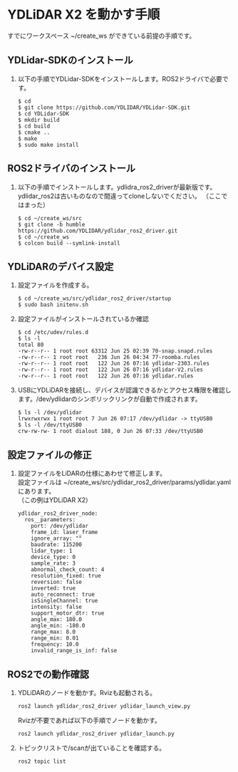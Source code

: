 # YDLiDAR X2 を動かす手順

すでにワークスペース ~/create_ws ができている前提の手順です。

## YDLidar-SDKのインストール

1. 以下の手順でYDLidar-SDKをインストールします。ROS2ドライバで必要です。
    ```
    $ cd
    $ git clone https://github.com/YDLIDAR/YDLidar-SDK.git
    $ cd YDLidar-SDK
    $ mkdir build 
    $ cd build 
    $ cmake ..
    $ make 
    $ sudo make install 
    ```
## ROS2ドライバのインストール

1. 以下の手順でインストールします。ydlidra_ros2_driverが最新版です。ydlidar_ros2は古いものなので間違ってcloneしないでください。 （ここではまった）
    ```
    $ cd ~/create_ws/src
    $ git clone -b humble https://github.com/YDLIDAR/ydlidar_ros2_driver.git
    $ cd ~/create_ws
    $ colcon build --symlink-install
    ```
## YDLiDARのデバイス設定

1. 設定ファイルを作成する。
    ```
    $ cd ~/create_ws/src/ydlidar_ros2_driver/startup
    $ sudo bash initenv.sh 
    ```
1. 設定ファイルがインストールされているか確認
    ```
    $ cd /etc/udev/rules.d
    $ ls -l 
    total 80
    -rw-r--r-- 1 root root 63312 Jun 25 02:39 70-snap.snapd.rules
    -rw-r--r-- 1 root root   236 Jun 26 04:34 77-roomba.rules
    -rw-r--r-- 1 root root   122 Jun 26 07:16 ydlidar-2303.rules
    -rw-r--r-- 1 root root   122 Jun 26 07:16 ydlidar-V2.rules
    -rw-r--r-- 1 root root   122 Jun 26 07:16 ydlidar.rules
    ```
1. USBにYDLiDARを接続し、デバイスが認識できるかとアクセス権限を確認します。/dev/ydlidarのシンボリックリンクが自動で作成されます。
    ```
    $ ls -l /dev/ydlidar
    lrwxrwxrwx 1 root root 7 Jun 26 07:17 /dev/ydlidar -> ttyUSB0
    $ ls -l /dev/ttyUSB0
    crw-rw-rw- 1 root dialout 188, 0 Jun 26 07:33 /dev/ttyUSB0
    ```
## 設定ファイルの修正
1. 設定ファイルをLiDARの仕様にあわせて修正します。  
設定ファイルは ~/create_ws/src/ydlidar_ros2_driver/params/ydlidar.yaml にあります。  
（この例はYDLiDAR X2）
    ```
    ydlidar_ros2_driver_node:
      ros__parameters:
        port: /dev/ydlidar
        frame_id: laser_frame
        ignore_array: ""
        baudrate: 115200
        lidar_type: 1
        device_type: 0
        sample_rate: 3
        abnormal_check_count: 4
        resolution_fixed: true
        reversion: false
        inverted: true
        auto_reconnect: true
        isSingleChannel: true
        intensity: false
        support_motor_dtr: true
        angle_max: 180.0
        angle_min: -180.0
        range_max: 8.0
        range_min: 0.01
        frequency: 10.0
        invalid_range_is_inf: false
    ```
## ROS2での動作確認
1. YDLiDARのノードを動かす。Rvizも起動される。
    ```
    ros2 launch ydlidar_ros2_driver ydlidar_launch_view.py 
    ```
    Rvizが不要であれば以下の手順でノードを動かす。
    ```
    ros2 launch ydlidar_ros2_driver ydlidar_launch.py 
    ```
1. トピックリストで/scanが出ていることを確認する。
    ```
    ros2 topic list 
    ```